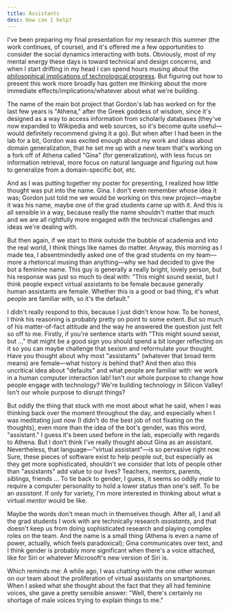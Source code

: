 ```yaml
---
title: Assistants
desc: How can I help?
---
```

I've been preparing my final presentation for my research this summer (the work continues, of course), and it's offered me a few opportunities to consider the social dynamics interacting with bots. Obviously, most of my mental energy these days is toward technical and design concerns, and when I start drifting in my head I can spend hours musing about the [philosophical implications of technological progress](). But figuring out how to present this work more broadly has gotten me thinking about the more immediate effects/implications/whatever about what we're building.

The name of the main bot project that Gordon's lab has worked on for the last few years is "Athena," after the Greek goddess of wisdom, since it's designed as a way to access information from scholarly databases (they've now expanded to Wikipedia and web sources, so it's become quite useful—would definitely recommend giving it a go). But when after I had been in the lab for a bit, Gordon was excited enough about my work and ideas about domain generalization, that he set me up with a new team that's working on a fork off of Athena called "Gina" (for generalization), with less focus on information retrieval, more focus on natural language and figuring out how to generalize from a domain-specific bot, etc.

And as I was putting together my poster for presenting, I realized how little thought was put into the name. Gina. I don't even remember whose idea it was; Gordon just told me we would be working on this new project—maybe it was his name, maybe one of the grad students came up with it. And this is all sensible in a way, because really the name shouldn't matter that much and we are all rightfully more engaged with the technical challenges and ideas we're dealing with.

But then again, if we start to think outside the bubble of academia and into the real world, I think things like names do matter. Anyway, this morning as I made tea, I absentmindedly asked one of the grad students on my team—more a rhetorical musing than anything—why we had decided to give the bot a feminine name. This guy is generally a really bright, lovely person, but his response was just so much to deal with: "This might sound sexist, but I think people expect virtual assistants to be female because generally human assistants are female. Whether this is a good or bad thing, it's what people are familiar with, so it's the default."

I didn't really respond to this, because I just didn't know how. To be honest, I think his reasoning is probably pretty on point to some extent. But so much of his matter-of-fact attitude and the way he answered the question just felt so off to me. Firstly, if you're sentence starts with "This might sound sexist, but …" that might be a good sign you should spend a bit longer reflecting on it so you can maybe challenge that sexism and reformulate your thought. Have you thought about why most "assistants" (whatever that broad term means) are female—what history is behind that? And then also this uncritical idea about "defaults" and what people are familiar with: we work in a human computer interaction lab! Isn't our whole purpose to change how people engage with technology? We're building technology in Silicon Valley! Isn't our whole purpose to disrupt things?

But oddly the thing that stuck with me most about what he said, when I was thinking back over the moment throughout the day, and especially when I was meditating just now (I didn't do the best job of not fixating on the thoughts), even more than the idea of the bot's gender, was this word, "assistant." I guess it's been used before in the lab, especially with regards to Athena. But I don't think I've really thought about Gina as an assistant. Nevertheless, that language—"virtual assistant"—is so pervasive right now. Sure, these pieces of software exist to help people out, but especially as they get more sophisticated, shouldn't we consider that lots of people other than "assistants" add value to our lives? Teachers, mentors, parents, siblings, friends … To tie back to gender, I guess, it seems so oddly *male* to require a computer personality to hold a lower status than one's self. To be an *assistant*. If only for variety, I'm more interested in thinking about what a virtual *mentor* would be like.

Maybe the words don't mean much in themselves though. After all, I and all the grad students I work with are technically research *assistants*, and that doesn't keep us from doing sophisticated research and playing complex roles on the team. And the name is a small thing (Athena is even a name of power, actually, which feels paradoxical); Gina communicates over text, and I think gender is probably more significant when there's a voice attached, like for Siri or whatever Microsoft's new version of Siri is.

Which reminds me: A while ago, I was chatting with the one other woman on our team about the proliferation of virtual assistants on smartphones. When I asked what she thought about the fact that they all had feminine voices, she gave a pretty sensible answer: "Well, there's certainly no shortage of male voices trying to explain things to me."
